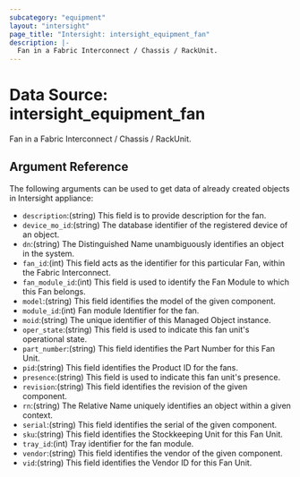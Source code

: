 ```yaml
---
subcategory: "equipment"
layout: "intersight"
page_title: "Intersight: intersight_equipment_fan"
description: |-
  Fan in a Fabric Interconnect / Chassis / RackUnit.
---
```


# Data Source: intersight_equipment_fan
Fan in a Fabric Interconnect / Chassis / RackUnit.
## Argument Reference
The following arguments can be used to get data of already created objects in Intersight appliance:
* `description`:(string) This field is to provide description for the fan. 
* `device_mo_id`:(string) The database identifier of the registered device of an object. 
* `dn`:(string) The Distinguished Name unambiguously identifies an object in the system. 
* `fan_id`:(int) This field acts as the identifier for this particular Fan, within the Fabric Interconnect. 
* `fan_module_id`:(int) This field is used to identify the Fan Module to which this Fan belongs. 
* `model`:(string) This field identifies the model of the given component. 
* `module_id`:(int) Fan module Identifier for the fan. 
* `moid`:(string) The unique identifier of this Managed Object instance. 
* `oper_state`:(string) This field is used to indicate this fan unit's operational state. 
* `part_number`:(string) This field identifies the Part Number for this Fan Unit. 
* `pid`:(string) This field identifies the Product ID for the fans. 
* `presence`:(string) This field is used to indicate this fan unit's presence. 
* `revision`:(string) This field identifies the revision of the given component. 
* `rn`:(string) The Relative Name uniquely identifies an object within a given context. 
* `serial`:(string) This field identifies the serial of the given component. 
* `sku`:(string) This field identifies the Stockkeeping Unit for this Fan Unit. 
* `tray_id`:(int) Tray identifier for the fan module. 
* `vendor`:(string) This field identifies the vendor of the given component. 
* `vid`:(string) This field identifies the Vendor ID for this Fan Unit. 
